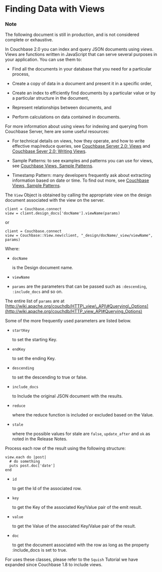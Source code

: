 # Finding Data with Views

### Note

The following document is still in production, and is not considered complete or
exhaustive.

In Couchbase 2.0 you can index and query JSON documents using *views*. Views are
functions written in JavaScript that can serve several purposes in your
application. You can use them to:

 * Find all the documents in your database that you need for a particular process,

 * Create a copy of data in a document and present it in a specific order,

 * Create an index to efficiently find documents by a particular value or by a
   particular structure in the document,

 * Represent relationships between documents, and

 * Perform calculations on data contained in documents.

For more information about using views for indexing and querying from Couchbase
Server, here are some useful resources:

 * For technical details on views, how they operate, and how to write effective
   map/reduce queries, see [Couchbase Server 2.0:
   Views](http://www.couchbase.com/docs/couchbase-manual-2.0/couchbase-views.html)
   and [Couchbase Sever 2.0: Writing
   Views](http://www.couchbase.com/docs/couchbase-manual-2.0/couchbase-views-writing.html).

 * Sample Patterns: to see examples and patterns you can use for views, see
   [Couchbase Views, Sample
   Patterns](http://www.couchbase.com/docs/couchbase-manual-2.0/couchbase-views-sample-patterns.html).

 * Timestamp Pattern: many developers frequently ask about extracting information
   based on date or time. To find out more, see [Couchbase Views, Sample
   Patterns](http://www.couchbase.com/docs/couchbase-manual-2.0/couchbase-views-sample-patterns-timestamp.html).

The `View` Object is obtained by calling the appropriate view on the design
document associated with the view on the server.


```
client = Couchbase.connect
view = client.design_docs['docName'].viewName(params)
```

or


```
client = Couchbase.connect
view = Couchbase::View.new(client, "_design/docName/_view/viewName", params)
```

Where:

 * `docName`

   is the Design document name.

 * `viewName`

 * `params` are the parameters that can be passed such as `:descending`,
   `:include_docs` and so on.

The entire list of `params` are at
[http://wiki.apache.org/couchdb/HTTP\_view\_API\#Querying\_Options](http://wiki.apache.org/couchdb/HTTP_view_API#Querying_Options)

Some of the more frequently used parameters are listed below.

 * `startKey`

   to set the starting Key.

 * `endKey`

   to set the ending Key.

 * `descending`

   to set the descending to true or false.

 * `include_docs`

   to Include the original JSON document with the results.

 * `reduce`

   where the reduce function is included or excluded based on the Value.

 * `stale`

   where the possible values for stale are `false`, `update_after` and `ok` as
   noted in the Release Notes.

Process each row of the result using the following structure:


```
view.each do |post|
  # do something
  puts post.doc['date']
end
```

 * `id`

   to get the Id of the associated row.

 * `key`

   to get the Key of the associated Key/Value pair of the emit result.

 * `value`

   to get the Value of the associated Key/Value pair of the result.

 * `doc`

   to get the document associated with the row as long as the property
   :include\_docs is set to true.

For uses these classes, please refer to the `Squish` Tutorial we have expanded
since Couchbase 1.8 to include views.

<a id="couchbase-sdk-ruby-troubleshooting"></a>
